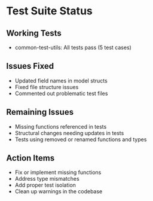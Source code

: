 # Test Suite Status

## Working Tests

- common-test-utils: All tests pass (5 test cases)

## Issues Fixed

- Updated field names in model structs
- Fixed file structure issues
- Commented out problematic test files

## Remaining Issues

- Missing functions referenced in tests
- Structural changes needing updates in tests
- Tests using removed or renamed functions and types

## Action Items

- Fix or implement missing functions
- Address type mismatches
- Add proper test isolation
- Clean up warnings in the codebase
